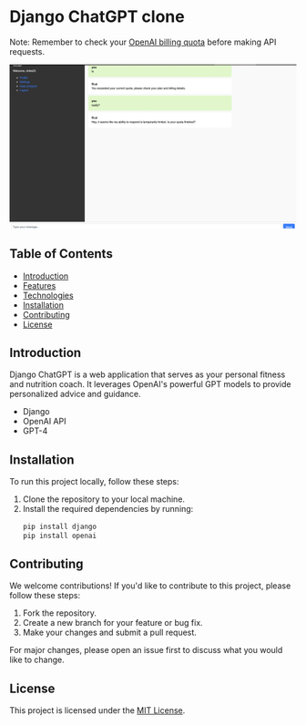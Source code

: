 # Django ChatGPT clone
Note: Remember to check your [OpenAI billing quota](https://openai.com/billing) before making API requests.
 

![Screenshot](https://github.com/chibbss/Django-ChatGPT-clone/blob/main/Screenshot%202023-09-21%20at%2018.19.25.png)


## Table of Contents
- [Introduction](#introduction)
- [Features](#features)
- [Technologies](#technologies)
- [Installation](#installation)
- [Contributing](#contributing)
- [License](#license)

## Introduction

Django ChatGPT is a web application that serves as your personal fitness and nutrition coach. It leverages OpenAI's powerful GPT models to provide personalized advice and guidance.



- Django
- OpenAI API
- GPT-4

## Installation

To run this project locally, follow these steps:

1. Clone the repository to your local machine.
2. Install the required dependencies by running:
   ```
   pip install django
   pip install openai
   ```



## Contributing

We welcome contributions! If you'd like to contribute to this project, please follow these steps:

1. Fork the repository.
2. Create a new branch for your feature or bug fix.
3. Make your changes and submit a pull request.

For major changes, please open an issue first to discuss what you would like to change.

## License

This project is licensed under the [MIT License](LICENSE).

